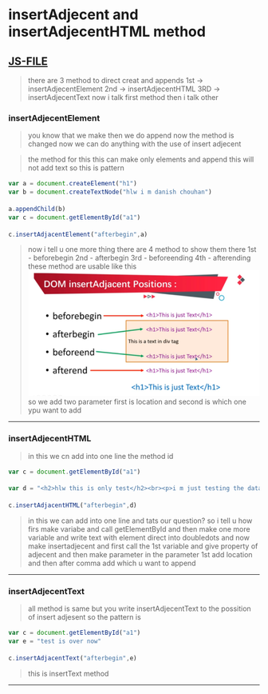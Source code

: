 # insertAdjecent and insertAdjecentHTML method 
## [JS-FILE](/js/74-insertAdjecent-and-insertAdjecentHTML-method.js) 
> there are 3 method to direct creat and appends 1st -> insertAdjecentElement 2nd -> insertAdjecentHTML 3RD -> insertAdjecentText now i talk first method then i talk other

### insertAdjecentElement
> you know that we make then we do append now the method is changed now we can do anything with the use of insert adjecent

> the method for this this can make only elements and append this will not add text so this is pattern

```javascript
var a = document.createElement("h1")
var b = document.createTextNode("hlw i m danish chouhan")

a.appendChild(b)
var c = document.getElementById("a1")

c.insertAdjacentElement("afterbegin",a)
```
> now i tell u one more thing there are 4 method to show them there 1st - beforebegin 2nd - afterbegin 3rd - beforeending 4th - afterending these method are usable like this
![positions](/images/Screenshot%20from%202023-03-20%2017-54-04.png)
so we add two parameter first is location and second is which one ypu want to add
---

### insertAdjecentHTML
> in this we cn add into one line the method id
```javascript
var c = document.getElementById("a1")

var d = "<h2>hlw this is only test</h2><br><p>i m just testing the data</p>"

c.insertAdjacentHTML("afterbegin",d)
```
> in this we can add into one line and tats our question? so i tell u how firs make variabe and call getElementById and then make one more variable and write text with element direct into doubledots and now make insertadjecent and first call the 1st variable and give property of adjecent and then make parameter in the parameter 1st add location and then after comma add which u want to append
---

### insertAdjecentText
> all method is same but you write insertAdjecentText to the possition of insert adjesent so the pattern is
```javascript
var c = document.getElementById("a1")
var e = "test is over now"

c.insertAdjacentText("afterbegin",e)
```
> this is insertText method
---






